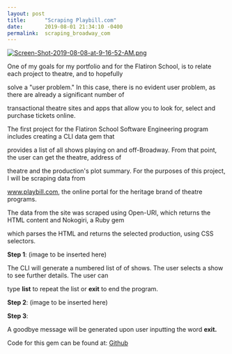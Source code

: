 ```yaml
---
layout: post
title:      "Scraping Playbill.com"
date:       2019-08-01 21:34:10 -0400
permalink:  scraping_broadway_com
---
```






[![Screen-Shot-2019-08-08-at-9-16-52-AM.png](https://i.postimg.cc/9FdBMmnc/Screen-Shot-2019-08-08-at-9-16-52-AM.png)](https://postimg.cc/qz7KDTrF)







One of my goals for my portfolio and for the Flatiron School, is to relate each project to theatre, and to hopefully 

solve a "user problem." In this case, there is no evident user problem, as there are already a significant number of 

transactional theatre sites and apps that allow you to look for, select and purchase tickets online. 


The first project for the Flatiron School Software Engineering program includes creating a CLI data gem that 

provides a list of all shows playing on and off-Broadway. From that point, the user can get the theatre, address of 

theatre and the production's plot summary. For the purposes of this project, I will be scraping data from 

www.playbill.com, the online portal for the heritage brand of theatre programs.



The data from the site was scraped using Open-URI, which returns the HTML content and Nokogiri, a Ruby gem 

which parses the HTML and returns the selected production, using CSS selectors.



**Step 1**: (image to be inserted here)

The CLI will generate a numbered list of of shows. The user selects a show to see further details. The user can 

type **list**  to repeat the list or **exit** to end the program.



**Step 2**: (image to be inserted here)



**Step 3**:

A goodbye message will be generated upon user inputting the word **exit.**



Code for this gem can be found at:
[Github](https://github.com/mitzvahgirl/showbillgemCLI)

